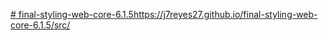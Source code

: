 [# final-styling-web-core-6.1.5](https://j7reyes27.github.io/final-styling-web-core-6.1.5/src/)https://j7reyes27.github.io/final-styling-web-core-6.1.5/src/
